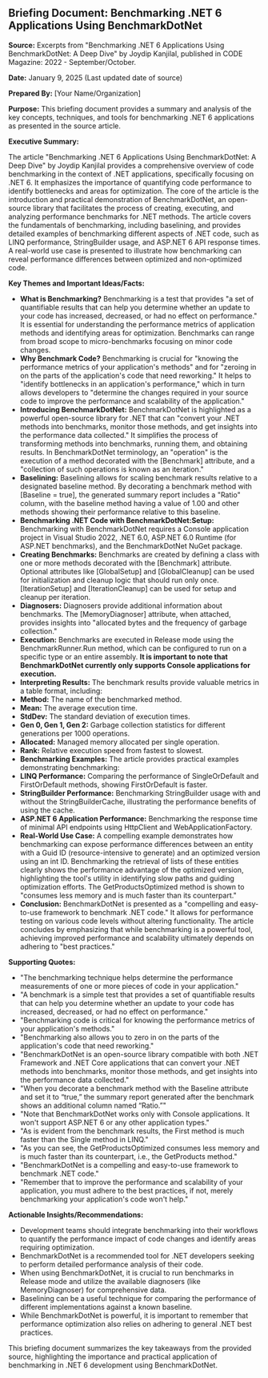 ## Briefing Document: Benchmarking .NET 6 Applications Using BenchmarkDotNet

**Source:** Excerpts from "Benchmarking .NET 6 Applications Using BenchmarkDotNet: A Deep Dive" by Joydip Kanjilal, published in CODE Magazine: 2022 - September/October.

**Date:** January 9, 2025 (Last updated date of source)

**Prepared By:** [Your Name/Organization]

**Purpose:** This briefing document provides a summary and analysis of the key concepts, techniques, and tools for benchmarking .NET 6 applications as presented in the source article.

**Executive Summary:**

The article "Benchmarking .NET 6 Applications Using BenchmarkDotNet: A Deep Dive" by Joydip Kanjilal provides a comprehensive overview of code benchmarking in the context of .NET applications, specifically focusing on .NET 6. It emphasizes the importance of quantifying code performance to identify bottlenecks and areas for optimization. The core of the article is the introduction and practical demonstration of BenchmarkDotNet, an open-source library that facilitates the process of creating, executing, and analyzing performance benchmarks for .NET methods. The article covers the fundamentals of benchmarking, including baselining, and provides detailed examples of benchmarking different aspects of .NET code, such as LINQ performance, StringBuilder usage, and ASP.NET 6 API response times. A real-world use case is presented to illustrate how benchmarking can reveal performance differences between optimized and non-optimized code.

**Key Themes and Important Ideas/Facts:**

- **What is Benchmarking?** Benchmarking is a test that provides "a set of quantifiable results that can help you determine whether an update to your code has increased, decreased, or had no effect on performance." It is essential for understanding the performance metrics of application methods and identifying areas for optimization. Benchmarks can range from broad scope to micro-benchmarks focusing on minor code changes.
- **Why Benchmark Code?** Benchmarking is crucial for "knowing the performance metrics of your application's methods" and for "zeroing in on the parts of the application's code that need reworking." It helps to "identify bottlenecks in an application's performance," which in turn allows developers to "determine the changes required in your source code to improve the performance and scalability of the application."
- **Introducing BenchmarkDotNet:** BenchmarkDotNet is highlighted as a powerful open-source library for .NET that can "convert your .NET methods into benchmarks, monitor those methods, and get insights into the performance data collected." It simplifies the process of transforming methods into benchmarks, running them, and obtaining results. In BenchmarkDotNet terminology, an "operation" is the execution of a method decorated with the [Benchmark] attribute, and a "collection of such operations is known as an iteration."
- **Baselining:** Baselining allows for scaling benchmark results relative to a designated baseline method. By decorating a benchmark method with [Baseline = true], the generated summary report includes a "Ratio" column, with the baseline method having a value of 1.00 and other methods showing their performance relative to this baseline.
- **Benchmarking .NET Code with BenchmarkDotNet:Setup:** Benchmarking with BenchmarkDotNet requires a Console application project in Visual Studio 2022, .NET 6.0, ASP.NET 6.0 Runtime (for ASP.NET benchmarks), and the BenchmarkDotNet NuGet package.
- **Creating Benchmarks:** Benchmarks are created by defining a class with one or more methods decorated with the [Benchmark] attribute. Optional attributes like [GlobalSetup] and [GlobalCleanup] can be used for initialization and cleanup logic that should run only once. [IterationSetup] and [IterationCleanup] can be used for setup and cleanup per iteration.
- **Diagnosers:** Diagnosers provide additional information about benchmarks. The [MemoryDiagnoser] attribute, when attached, provides insights into "allocated bytes and the frequency of garbage collection."
- **Execution:** Benchmarks are executed in Release mode using the BenchmarkRunner.Run method, which can be configured to run on a specific type or an entire assembly. **It is important to note that BenchmarkDotNet currently only supports Console applications for execution.**
- **Interpreting Results:** The benchmark results provide valuable metrics in a table format, including:
- **Method:** The name of the benchmarked method.
- **Mean:** The average execution time.
- **StdDev:** The standard deviation of execution times.
- **Gen 0, Gen 1, Gen 2:** Garbage collection statistics for different generations per 1000 operations.
- **Allocated:** Managed memory allocated per single operation.
- **Rank:** Relative execution speed from fastest to slowest.
- **Benchmarking Examples:** The article provides practical examples demonstrating benchmarking:
- **LINQ Performance:** Comparing the performance of SingleOrDefault and FirstOrDefault methods, showing FirstOrDefault is faster.
- **StringBuilder Performance:** Benchmarking StringBuilder usage with and without the StringBuilderCache, illustrating the performance benefits of using the cache.
- **ASP.NET 6 Application Performance:** Benchmarking the response time of minimal API endpoints using HttpClient and WebApplicationFactory.
- **Real-World Use Case:** A compelling example demonstrates how benchmarking can expose performance differences between an entity with a Guid ID (resource-intensive to generate) and an optimized version using an int ID. Benchmarking the retrieval of lists of these entities clearly shows the performance advantage of the optimized version, highlighting the tool's utility in identifying slow paths and guiding optimization efforts. The GetProductsOptimized method is shown to "consumes less memory and is much faster than its counterpart."
- **Conclusion:** BenchmarkDotNet is presented as a "compelling and easy-to-use framework to benchmark .NET code." It allows for performance testing on various code levels without altering functionality. The article concludes by emphasizing that while benchmarking is a powerful tool, achieving improved performance and scalability ultimately depends on adhering to "best practices."

**Supporting Quotes:**

- "The benchmarking technique helps determine the performance measurements of one or more pieces of code in your application."
- "A benchmark is a simple test that provides a set of quantifiable results that can help you determine whether an update to your code has increased, decreased, or had no effect on performance."
- "Benchmarking code is critical for knowing the performance metrics of your application's methods."
- "Benchmarking also allows you to zero in on the parts of the application's code that need reworking."
- "BenchmarkDotNet is an open-source library compatible with both .NET Framework and .NET Core applications that can convert your .NET methods into benchmarks, monitor those methods, and get insights into the performance data collected."
- "When you decorate a benchmark method with the Baseline attribute and set it to “true,” the summary report generated after the benchmark shows an additional column named “Ratio.”"
- "Note that BenchmarkDotNet works only with Console applications. It won't support ASP.NET 6 or any other application types."
- "As is evident from the benchmark results, the First method is much faster than the Single method in LINQ."
- "As you can see, the GetProductsOptimized consumes less memory and is much faster than its counterpart, i.e., the GetProducts method."
- "BenchmarkDotNet is a compelling and easy-to-use framework to benchmark .NET code."
- "Remember that to improve the performance and scalability of your application, you must adhere to the best practices, if not, merely benchmarking your application's code won't help."

**Actionable Insights/Recommendations:**

- Development teams should integrate benchmarking into their workflows to quantify the performance impact of code changes and identify areas requiring optimization.
- BenchmarkDotNet is a recommended tool for .NET developers seeking to perform detailed performance analysis of their code.
- When using BenchmarkDotNet, it is crucial to run benchmarks in Release mode and utilize the available diagnosers (like MemoryDiagnoser) for comprehensive data.
- Baselining can be a useful technique for comparing the performance of different implementations against a known baseline.
- While BenchmarkDotNet is powerful, it is important to remember that performance optimization also relies on adhering to general .NET best practices.

This briefing document summarizes the key takeaways from the provided source, highlighting the importance and practical application of benchmarking in .NET 6 development using BenchmarkDotNet.